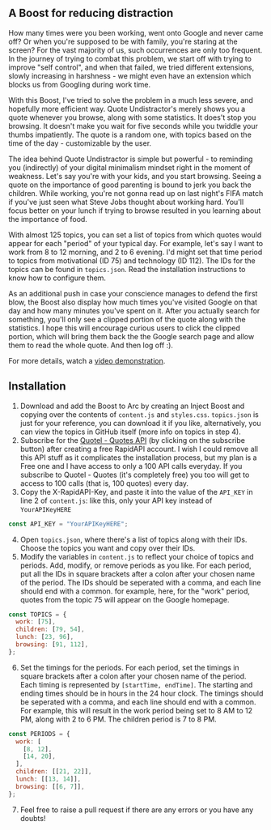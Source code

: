 ## A Boost for reducing distraction

How many times were you been working, went onto Google and never came off? Or when you're supposed to be with family, you're staring at the screen? For the vast majority of us, such occurrences are only too frequent. In the journey of trying to combat this problem, we start off with trying to improve "self control", and when that failed, we tried different extensions, slowly increasing in harshness - we might even have an extension which blocks us from Googling during work time.

With this Boost, I've tried to solve the problem in a much less severe, and hopefully more efficient way. Quote Undistractor's merely shows you a quote whenever you browse, along with some statistics. It does't stop you browsing. It doesn't make you wait for five seconds while you twiddle your thumbs impatiently. The quote is a random one, with topics based on the time of the day - customizable by the user.

The idea behind Quote Undistractor is simple but powerful - to reminding you (indirectly) of your digital minimalism mindset right in the moment of weakness. Let's say you're with your kids, and you start browsing. Seeing a quote on the importance of good parenting is bound to jerk you back the children. While working, you're not gonna read up on last night's FIFA match if you've just seen what Steve Jobs thought about working hard. You'll focus better on your lunch if trying to browse resulted in you learning about the importance of food.

With almost 125 topics, you can set a list of topics from which quotes would appear for each "period" of your typical day. For example, let's say I want to work from 8 to 12 morning, and 2 to 6 evening. I'd might set that time period to topics from motivational (ID 75) and technology (ID 112). The IDs for the topics can be found in `topics.json`. Read the installation instructions to know how to configure them.

As an additional push in case your conscience manages to defend the first blow, the Boost also display how much times you've visited Google on that day and how many minutes you've spent on it. After you actually search for something, you'll only see a clipped portion of the quote along with the statistics. I hope this will encourage curious users to click the clipped portion, which will bring them back the the Google search page and allow them to read the whole quote. And then log off :).

For more details, watch a [video demonstration](https://app.box.com/s/868otooovb86u6lagl6scwxgbocs666q).

## Installation

1. Download and add the Boost to Arc by creating an Inject Boost and copying over the contents of `content.js` and `styles.css`. `topics.json` is just for your reference, you can download it if you like, alternatively, you can view the topics in GitHub itself (more info on topics in step 4).
2. Subscribe for the [Quotel - Quotes API](https://rapidapi.com/skjaldbaka17/api/quotel-quotes) (by clicking on the subscribe button) after creating a free RapidAPI account. I wish I could remove all this API stuff as it complicates the installation process, but my plan is a Free one and I have access to only a 100 API calls everyday. If you subscribe to Quotel - Quotes (it's completely free) you too will get to access to 100 calls (that is, 100 quotes) every day.
3. Copy the X-RapidAPI-Key, and paste it into the value of the `API_KEY` in line 2 of `content.js`: like this, only your API key instead of `YourAPIKeyHERE`
```js
const API_KEY = "YourAPIKeyHERE";
```
4. Open `topics.json`, where there's a list of topics along with their IDs. Choose the topics you want and copy over their IDs.
5. Modify the variables in `content.js` to reflect your choice of topics and periods. Add, modify, or remove periods as you like. For each period, put all the IDs in square brackets after a colon after your chosen name of the period. The IDs should be seperated with a comma, and each line should end with a common. for example, here, for the "work" period, quotes from the topic 75 will appear on the Google homepage.

```js
const TOPICS = {
  work: [75],
  children: [79, 54],
  lunch: [23, 96],
  browsing: [91, 112],
};
```

6. Set the timings for the periods. For each period, set the timings in square brackets after a colon after your chosen name of the period. Each timing is represented by `[startTime, endTime]`. The starting and ending times should be in hours in the 24 hour clock. The timings should be seperated with a comma, and each line should end with a common. For example, this will result in the work period being set to 8 AM to 12 PM, along with 2 to 6 PM. The children period is 7 to 8 PM.

```js
const PERIODS = {
  work: [
    [8, 12],
    [14, 20],
  ],
  children: [[21, 22]],
  lunch: [[13, 14]],
  browsing: [[6, 7]],
};
```

7. Feel free to raise a pull request if there are any errors or you have any doubts!
